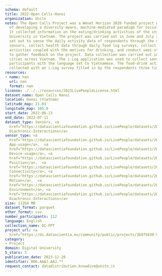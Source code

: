 ```yaml
---
schema: default
title: 2022-Open Calls-Hanoi
organization: Unitn
notes: The Open Calls Project was a Wenet Horizon 2020 funded project with the goal
  of developing a diversity-aware, machine-mediated paradigm for social interactions.
  It collected information on the eating/drinking activities of the students of FPT
  University in Vietnam. The project was carried out in June and July 2022. The project
  set out to sense the daily activity data of respondents through the mobile phone
  sensors, collect health data through daily food log surveys, collect alcohol-drinking
  activities coupled with the motives for drinking, and conduct semi-structured surveys
  to gather feedback on the project. Data collection was carried out in three big
  cities across Vietnam. The i-Log application was used to collect sensor data from
  participants with the language set to Vietnamese. The food-drink activities were
  collected with an i-Log survey filled in by the respondents three times a day.
resources:
- name: nan
  url: nan
  format: nan
license: ./../../resources/2023LivePeopleLicense.html
dataset_name: Open Calls Hanoi
location: Hanoi (Vietnam)
latitude_map: 21.03
longitude_map: 105.8
start_date: 2022-06-13
end_date: 2022-07-11
dataset_type: Sensors, <a 
  href="https://datascientiafoundation.github.io/LivePeople/datasets/2022-OC1-Hanoi-Diachronic-Interactions/">
  Diachronic-Interactions</a>
sensor_type: <a 
  href="https://datascientiafoundation.github.io/LivePeople/datasets/2022-OC1-Hanoi-App-usage/">
  App-usage</a>,  <a 
  href="https://datascientiafoundation.github.io/LivePeople/datasets/2022-OC1-Hanoi-Device-usage/">
  Device-usage</a>, <a 
  href="https://datascientiafoundation.github.io/LivePeople/datasets/2022-OC1-Hanoi-Position/">
  Position</a>,  <a 
  href="https://datascientiafoundation.github.io/LivePeople/datasets/2022-OC1-Hanoi-Connectivity/">
  Connectivity</a>, <a 
  href="https://datascientiafoundation.github.io/LivePeople/datasets/2022-OC1-Hanoi-Motion/">
  Motion</a>,  <a 
  href="https://datascientiafoundation.github.io/LivePeople/datasets/2022-OC1-Hanoi-Environment/">
  Environment</a>, <a 
  href="https://datascientiafoundation.github.io/LivePeople/datasets/2022-OC1-Hanoi-Diachronic-Interactions/">
  Diachronic-Interactions</a>
size: 11264 MB
dataset_format: parquet
other_format: csv
number_participants: 112
language: English
collection_name: OC-FPT
project_url: <a 
  href="https://ds.datascientia.eu/community/public/projects/3b975830-9ecc-4127-855b-f88b8b5fe2ca">https://ds.datascientia.eu/community/public/projects/3b975830-9ecc-4127-855b-f88b8b5fe2ca</a>
category:
- Project
domain: Digital University
5_stars: 3
publication_date: 2023-12-20
identifier: 006.AAAJ.AAJ.**
request_contact: datadistribution.knowdive@unitn.it
---
```

 